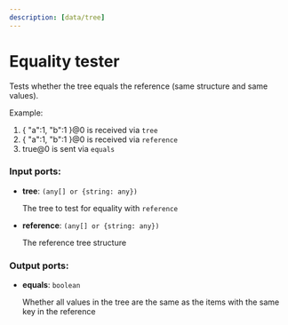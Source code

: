 ```yaml
---
description: [data/tree]
---
```


# Equality tester

Tests whether the tree equals the reference (same structure and same values).

Example:
1. { "a":1, "b":1 }@0 is received via `tree`
2. { "a":1, "b":1 }@0 is received via `reference`
3. true@0 is sent via `equals`

### Input ports:

* __tree__: `(any[] or {string: any})`

    The tree to test for equality with `reference`


* __reference__: `(any[] or {string: any})`

    The reference tree structure

### Output ports:

* __equals__: `boolean`

    Whether all values in the tree are the same as the items with the same key in the reference

